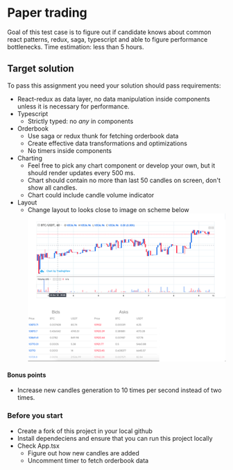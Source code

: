 # Paper trading
Goal of this test case is to figure out if candidate knows about common react patterns, redux, saga, typescript and able to figure performance bottlenecks.
Time estimation: less than 5 hours.


## Target solution
To pass this assignment you need your solution should pass requirements:
* React-redux as data layer, no data manipulation inside components unless it is necessary for performance.
* Typescript
    * Strictly typed: no *any* in components
* Orderbook
    * Use saga or redux thunk for fetching orderbook data
    * Create effective data transformations and optimizations
    * No timers inside components
* Charting
    * Feel free to pick any chart component or develop your own, but it should render updates every 500 ms.
    * Chart should contain no more than last 50 candles on screen, don't show all candles.
    * Chart could include candle volume indicator
* Layout
    * Change layout to looks close to image on scheme below ![schema](misc/schema.png)
#### Bonus points
* Increase new candles generation to 10 times per second instead of two times.

### Before you start
* Create a fork of this project in your local github
* Install dependeciens and ensure that you can run this project locally
* Check App.tsx
    * Figure out how new candles are added
    * Uncomment timer to fetch orderbook data